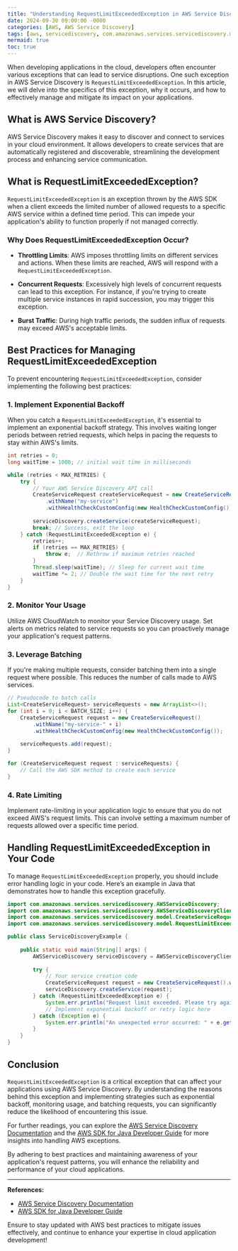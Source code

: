 ```yaml
---
title: "Understanding RequestLimitExceededException in AWS Service Discovery: A Comprehensive Guide"
date: 2024-09-30 09:00:00 -0000
categories: [AWS, AWS Service Discovery]
tags: [aws, servicediscovery, com.amazonaws.services.servicediscovery.model]
mermaid: true
toc: true
---
```



When developing applications in the cloud, developers often encounter various exceptions that can lead to service disruptions. One such exception in AWS Service Discovery is `RequestLimitExceededException`. In this article, we will delve into the specifics of this exception, why it occurs, and how to effectively manage and mitigate its impact on your applications.

## What is AWS Service Discovery?

AWS Service Discovery makes it easy to discover and connect to services in your cloud environment. It allows developers to create services that are automatically registered and discoverable, streamlining the development process and enhancing service communication.

## What is RequestLimitExceededException?

`RequestLimitExceededException` is an exception thrown by the AWS SDK when a client exceeds the limited number of allowed requests to a specific AWS service within a defined time period. This can impede your application's ability to function properly if not managed correctly.

### Why Does RequestLimitExceededException Occur?

- **Throttling Limits**: AWS imposes throttling limits on different services and actions. When these limits are reached, AWS will respond with a `RequestLimitExceededException`.

- **Concurrent Requests**: Excessively high levels of concurrent requests can lead to this exception. For instance, if you're trying to create multiple service instances in rapid succession, you may trigger this exception.

- **Burst Traffic**: During high traffic periods, the sudden influx of requests may exceed AWS's acceptable limits.

## Best Practices for Managing RequestLimitExceededException

To prevent encountering `RequestLimitExceededException`, consider implementing the following best practices:

### 1. Implement Exponential Backoff

When you catch a `RequestLimitExceededException`, it's essential to implement an exponential backoff strategy. This involves waiting longer periods between retried requests, which helps in pacing the requests to stay within AWS's limits.

```java
int retries = 0;
long waitTime = 1000; // initial wait time in milliseconds

while (retries < MAX_RETRIES) {
    try {
        // Your AWS Service Discovery API call
        CreateServiceRequest createServiceRequest = new CreateServiceRequest()
            .withName("my-service")
            .withHealthCheckCustomConfig(new HealthCheckCustomConfig());
        
        serviceDiscovery.createService(createServiceRequest);
        break; // Success, exit the loop
    } catch (RequestLimitExceededException e) {
        retries++;
        if (retries == MAX_RETRIES) {
            throw e;  // Rethrow if maximum retries reached
        }
        Thread.sleep(waitTime); // Sleep for current wait time
        waitTime *= 2; // Double the wait time for the next retry
    }
}
```

### 2. Monitor Your Usage

Utilize AWS CloudWatch to monitor your Service Discovery usage. Set alerts on metrics related to service requests so you can proactively manage your application's request patterns.

### 3. Leverage Batching

If you're making multiple requests, consider batching them into a single request where possible. This reduces the number of calls made to AWS services.

```java
// Pseudocode to batch calls
List<CreateServiceRequest> serviceRequests = new ArrayList<>();
for (int i = 0; i < BATCH_SIZE; i++) {
    CreateServiceRequest request = new CreateServiceRequest()
        .withName("my-service-" + i)
        .withHealthCheckCustomConfig(new HealthCheckCustomConfig());
    
    serviceRequests.add(request);
}

for (CreateServiceRequest request : serviceRequests) {
    // Call the AWS SDK method to create each service
}
```

### 4. Rate Limiting

Implement rate-limiting in your application logic to ensure that you do not exceed AWS's request limits. This can involve setting a maximum number of requests allowed over a specific time period.

## Handling RequestLimitExceededException in Your Code

To manage `RequestLimitExceededException` properly, you should include error handling logic in your code. Here’s an example in Java that demonstrates how to handle this exception gracefully.

```java
import com.amazonaws.services.servicediscovery.AWSServiceDiscovery;
import com.amazonaws.services.servicediscovery.AWSServiceDiscoveryClientBuilder;
import com.amazonaws.services.servicediscovery.model.CreateServiceRequest;
import com.amazonaws.services.servicediscovery.model.RequestLimitExceededException;

public class ServiceDiscoveryExample {
    
    public static void main(String[] args) {
        AWSServiceDiscovery serviceDiscovery = AWSServiceDiscoveryClientBuilder.defaultClient();
        
        try {
            // Your service creation code
            CreateServiceRequest request = new CreateServiceRequest().withName("MyNewService");
            serviceDiscovery.createService(request);
        } catch (RequestLimitExceededException e) {
            System.err.println("Request limit exceeded. Please try again later.");
            // Implement exponential backoff or retry logic here
        } catch (Exception e) {
            System.err.println("An unexpected error occurred: " + e.getMessage());
        }
    }
}
```

## Conclusion

`RequestLimitExceededException` is a critical exception that can affect your applications using AWS Service Discovery. By understanding the reasons behind this exception and implementing strategies such as exponential backoff, monitoring usage, and batching requests, you can significantly reduce the likelihood of encountering this issue.

For further readings, you can explore the [AWS Service Discovery Documentation](https://docs.aws.amazon.com/servicediscovery/latest/APIReference/Welcome.html) and the [AWS SDK for Java Developer Guide](https://docs.aws.amazon.com/sdk-for-java/latest/developer-guide/welcome.html) for more insights into handling AWS exceptions.

By adhering to best practices and maintaining awareness of your application's request patterns, you will enhance the reliability and performance of your cloud applications.

---

**References:**
- [AWS Service Discovery Documentation](https://docs.aws.amazon.com/servicediscovery/latest/APIReference/Welcome.html)
- [AWS SDK for Java Developer Guide](https://docs.aws.amazon.com/sdk-for-java/latest/developer-guide/welcome.html)

Ensure to stay updated with AWS best practices to mitigate issues effectively, and continue to enhance your expertise in cloud application development!
